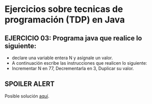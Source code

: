 # Ejercicios sobre tecnicas de programación (TDP) en Java

## EJERCICIO 03: Programa java que realice lo siguiente:
 * declare una variable entera N y asígnale un valor.
 * A continuación escribe las instrucciones que realicen lo siguiente:
 * Incrementar N en 77, Decrementarla en 3, Duplicar su valor. 
## SPOILER ALERT

Posible solución [aquí](http://puntocomnoesunlenguaje.blogspot.com.es/2012/10/java-ejercicios-iniciales-2.html).
